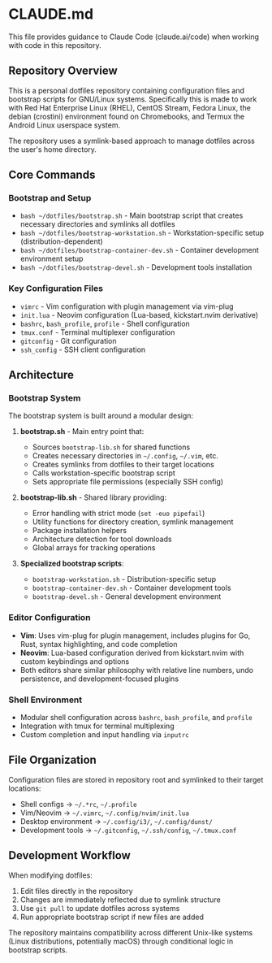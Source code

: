 # CLAUDE.md

This file provides guidance to Claude Code (claude.ai/code) when working with code in this repository.

## Repository Overview

This is a personal dotfiles repository containing configuration files and bootstrap scripts for GNU/Linux systems.
Specifically this is made to work with Red Hat Enterprise Linux (RHEL), CentOS Stream, Fedora Linux, the debian (crostini)
environment found on Chromebooks, and Termux the Android Linux userspace system.

The repository uses a symlink-based approach to manage dotfiles across the user's home directory.

## Core Commands

### Bootstrap and Setup
- `bash ~/dotfiles/bootstrap.sh` - Main bootstrap script that creates necessary directories and symlinks all dotfiles
- `bash ~/dotfiles/bootstrap-workstation.sh` - Workstation-specific setup (distribution-dependent)
- `bash ~/dotfiles/bootstrap-container-dev.sh` - Container development environment setup
- `bash ~/dotfiles/bootstrap-devel.sh` - Development tools installation

### Key Configuration Files
- `vimrc` - Vim configuration with plugin management via vim-plug
- `init.lua` - Neovim configuration (Lua-based, kickstart.nvim derivative)
- `bashrc`, `bash_profile`, `profile` - Shell configuration
- `tmux.conf` - Terminal multiplexer configuration
- `gitconfig` - Git configuration
- `ssh_config` - SSH client configuration

## Architecture

### Bootstrap System
The bootstrap system is built around a modular design:

1. **bootstrap.sh** - Main entry point that:
   - Sources `bootstrap-lib.sh` for shared functions
   - Creates necessary directories in `~/.config`, `~/.vim`, etc.
   - Creates symlinks from dotfiles to their target locations
   - Calls workstation-specific bootstrap script
   - Sets appropriate file permissions (especially SSH config)

2. **bootstrap-lib.sh** - Shared library providing:
   - Error handling with strict mode (`set -euo pipefail`)
   - Utility functions for directory creation, symlink management
   - Package installation helpers
   - Architecture detection for tool downloads
   - Global arrays for tracking operations

3. **Specialized bootstrap scripts**:
   - `bootstrap-workstation.sh` - Distribution-specific setup
   - `bootstrap-container-dev.sh` - Container development tools
   - `bootstrap-devel.sh` - General development environment

### Editor Configuration
- **Vim**: Uses vim-plug for plugin management, includes plugins for Go, Rust, syntax highlighting, and code completion
- **Neovim**: Lua-based configuration derived from kickstart.nvim with custom keybindings and options
- Both editors share similar philosophy with relative line numbers, undo persistence, and development-focused plugins

### Shell Environment
- Modular shell configuration across `bashrc`, `bash_profile`, and `profile`
- Integration with tmux for terminal multiplexing
- Custom completion and input handling via `inputrc`

## File Organization

Configuration files are stored in repository root and symlinked to their target locations:
- Shell configs → `~/.*rc`, `~/.profile`
- Vim/Neovim → `~/.vimrc`, `~/.config/nvim/init.lua`
- Desktop environment → `~/.config/i3/`, `~/.config/dunst/`
- Development tools → `~/.gitconfig`, `~/.ssh/config`, `~/.tmux.conf`

## Development Workflow

When modifying dotfiles:
1. Edit files directly in the repository
2. Changes are immediately reflected due to symlink structure
3. Use `git pull` to update dotfiles across systems
4. Run appropriate bootstrap script if new files are added

The repository maintains compatibility across different Unix-like systems (Linux distributions, potentially macOS) through conditional logic in bootstrap scripts.

